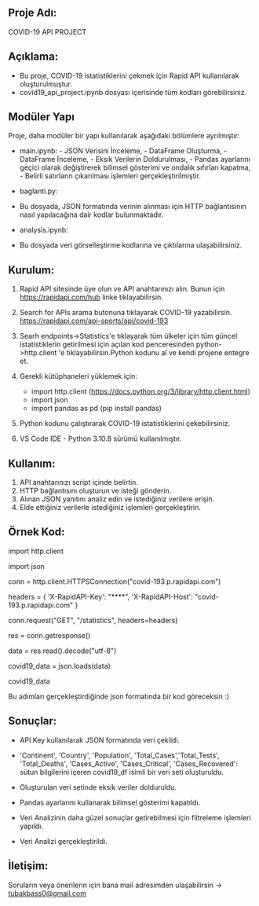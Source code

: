 ## Proje Adı:

COVID-19 API PROJECT

## Açıklama:

- Bu proje, COVID-19 istatistiklerini çekmek için Rapid API kullanılarak oluşturulmuştur.
- covid19_api_project.ipynb dosyası içerisinde tüm kodları görebilirsiniz.

## Modüler Yapı

Proje, daha modüler bir yapı kullanılarak aşağıdaki bölümlere ayrılmıştır:
   -  main.ipynb:
     - JSON Verisini İnceleme,
     - DataFrame Oluşturma,
     - DataFrame İnceleme,
     - Eksik Verilerin Doldurulması,
     - Pandas ayarlarını geçici olarak değiştirerek bilimsel gösterimi ve ondalık sıfırları kapatma,
     - Belirli satırların çıkarılması işlemleri gerçekleştirilmiştir.
    
   - baglanti.py:
   -    Bu dosyada, JSON formatında verinin alınması için HTTP bağlantısının nasıl yapılacağına dair kodlar bulunmaktadır.
     
   - analysis.ipynb:
   -    Bu dosyada veri görselleştirme kodlarına ve çıktılarına ulaşabilirsiniz.

## Kurulum:

1. Rapid API sitesinde üye olun ve API anahtarınızı alın. Bunun için https://rapidapi.com/hub linke tıklayabilirsin.

2. Search for APIs arama butonuna tıklayarak COVID-19 yazabilirsin. https://rapidapi.com/api-sports/api/covid-193

3. Searh endpoints->Statistics'e tıklayarak tüm ülkeler için tüm güncel istatistiklerin getirilmesi için açılan kod penceresinden python->http.client 'e tıklayabilirsin.Python kodunu al ve kendi projene entegre et.

4. Gerekli kütüphaneleri yüklemek için:
   - import http.client (https://docs.python.org/3/library/http.client.html)
   - import json
   - import pandas as pd (pip install pandas)

6. Python kodunu çalıştırarak COVID-19 istatistiklerini çekebilirsiniz.

7. VS Code IDE - Python 3.10.8 sürümü kullanılmıştır.

## Kullanım:

1. API anahtarınızı script içinde belirtin.
2. HTTP bağlantısını oluşturun ve isteği gönderin.
3. Alınan JSON yanıtını analiz edin ve istediğiniz verilere erişin.
4. Elde ettiğiniz verilerle istediğiniz işlemleri gerçekleştirin.

## Örnek Kod:

import http.client

import json

conn = http.client.HTTPSConnection("covid-193.p.rapidapi.com")

headers = {
'X-RapidAPI-Key': "\*\*\*\*",
'X-RapidAPI-Host': "covid-193.p.rapidapi.com"
}

conn.request("GET", "/statistics", headers=headers)

res = conn.getresponse()

data = res.read().decode("utf-8")

covid19_data = json.loads(data)

covid19_data

Bu adımları gerçekleştirdiğinde json formatında bir kod göreceksin :)

## Sonuçlar:

- API Key kullanılarak JSON formatında veri çekildi.

- 'Continent', 'Country', 'Population', 'Total_Cases','Total_Tests', 'Total_Deaths', 'Cases_Active', 'Cases_Critical', 'Cases_Recovered': sütun bilgilerini içeren covid19_df isimli bir veri seti oluşturuldu.

- Oluşturulan veri setinde eksik veriler dolduruldu.

- Pandas ayarlarını kullanarak bilimsel gösterimi kapatıldı.

- Veri Analizinin daha güzel sonuçlar getirebilmesi için filtreleme işlemleri yapıldı.

- Veri Analizi gerçekleştirildi.

## İletişim:

Soruların veya önerilerin için bana mail adresimden ulaşabilirsin -> tubakbass0@gmail.com
